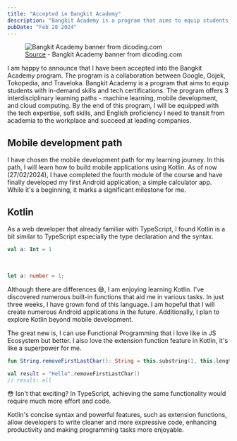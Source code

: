 ```yaml
---
title: "Accepted in Bangkit Academy"
description: "Bangkit Academy is a program that aims to equip students with the necessary skills to become data professionals. The program is a collaboration between Google, Gojek, Tokopedia, and Traveloka."
pubDate: "Feb 28 2024"
---
```


<figure>
  <img src="https://www.dicoding.com/blog/wp-content/uploads/2023/11/TWITTER-Slide-1-SLIDER-POST-1-Revisi-ke-Mbak-Dora-Launch-Bangkit-2024.jpg" alt="Bangkit Academy banner from dicoding.com">
  <figcaption>
  <a href="https://www.dicoding.com/blog/daftar-bangkit-2024/" target="_blank">Source</a> - Bangkit Academy banner from dicoding.com</a>
  </figcaption>
</figure>

I am happy to announce that I have been accepted into the Bangkit Academy program. The program is a collaboration between Google, Gojek, Tokopedia, and Traveloka. Bangkit Academy is a program that aims to equip students with in-demand skills and tech certifications. The program offers 3 interdisciplinary learning paths - machine learning, mobile development, and cloud computing. By the end of this program, I will be equipped with the tech expertise, soft skills, and English proficiency I need to transit from academia to the workplace and succeed at leading companies.

## Mobile development path

I have chosen the mobile development path for my learning journey. In this path, I will learn how to build mobile applications using Kotlin. As of now (27/02/2024), I have completed the fourth module of the course and have finally developed my first Android application; a simple calculator app. While it's a beginning, it marks a significant milestone for me.

## Kotlin

As a web developer that already familiar with TypeScript, I found Kotlin is a bit similar to TypeScript especially the type declaration and the syntax.

```kt title="Kotlin.kt"
val a: Int = 1
```
<br />

```ts title="TypeScript.ts"
let a: number = 1;
```

Although there are differences 😅, I am enjoying learning Kotlin. I've discovered numerous built-in functions that aid me in various tasks. In just three weeks, I have grown fond of this language. I am hopeful that I will create numerous Android applications in the future. Additionally, I plan to explore Kotlin beyond mobile development.

The great new is, I can use Functional Programming that i love like in JS Ecosystem but better. I also love the extension function feature in Kotlin, it's like a superpower for me.

```kt title="RemoveFirstLastChar.kt"
fun String.removeFirstLastChar(): String = this.substring(1, this.length - 1)

val result = "Hello".removeFirstLastChar()
// result: ell
```
😳 Isn't that exciting? In TypeScript, achieving the same functionality would require much more effort and code. 

Kotlin's concise syntax and powerful features, such as extension functions, allow developers to write cleaner and more expressive code, enhancing productivity and making programming tasks more enjoyable.